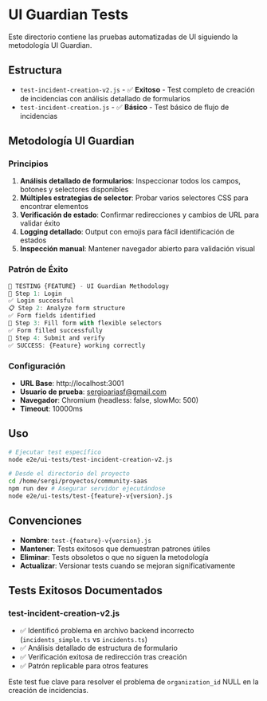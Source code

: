 # UI Guardian Tests

Este directorio contiene las pruebas automatizadas de UI siguiendo la metodología UI Guardian.

## Estructura

- `test-incident-creation-v2.js` - ✅ **Exitoso** - Test completo de creación de incidencias con análisis detallado de formularios
- `test-incident-creation.js` - ✅ **Básico** - Test básico de flujo de incidencias

## Metodología UI Guardian

### Principios

1. **Análisis detallado de formularios**: Inspeccionar todos los campos, botones y selectores disponibles
2. **Múltiples estrategias de selector**: Probar varios selectores CSS para encontrar elementos
3. **Verificación de estado**: Confirmar redirecciones y cambios de URL para validar éxito
4. **Logging detallado**: Output con emojis para fácil identificación de estados
5. **Inspección manual**: Mantener navegador abierto para validación visual

### Patrón de Éxito

```javascript
🎯 TESTING {FEATURE} - UI Guardian Methodology
🔐 Step 1: Login
✅ Login successful
📋 Step 2: Analyze form structure
✅ Form fields identified
📝 Step 3: Fill form with flexible selectors
✅ Form filled successfully
🚀 Step 4: Submit and verify
✅ SUCCESS: {Feature} working correctly
```

### Configuración

- **URL Base**: http://localhost:3001
- **Usuario de prueba**: sergioariasf@gmail.com
- **Navegador**: Chromium (headless: false, slowMo: 500)
- **Timeout**: 10000ms

## Uso

```bash
# Ejecutar test específico
node e2e/ui-tests/test-incident-creation-v2.js

# Desde el directorio del proyecto
cd /home/sergi/proyectos/community-saas
npm run dev # Asegurar servidor ejecutándose
node e2e/ui-tests/test-{feature}-v{version}.js
```

## Convenciones

- **Nombre**: `test-{feature}-v{version}.js`
- **Mantener**: Tests exitosos que demuestran patrones útiles
- **Eliminar**: Tests obsoletos o que no siguen la metodología
- **Actualizar**: Versionar tests cuando se mejoran significativamente

## Tests Exitosos Documentados

### test-incident-creation-v2.js

- ✅ Identificó problema en archivo backend incorrecto (`incidents_simple.ts` vs `incidents.ts`)
- ✅ Análisis detallado de estructura de formulario
- ✅ Verificación exitosa de redirección tras creación
- ✅ Patrón replicable para otros features

Este test fue clave para resolver el problema de `organization_id` NULL en la creación de incidencias.